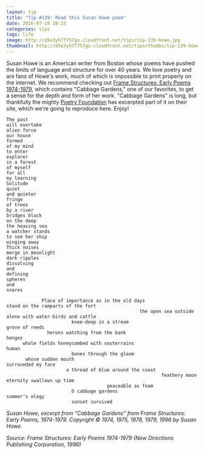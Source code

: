 ```yaml
---
layout: tip
title: "Tip #139: Read this Susan Howe poem"
date: 2016-07-18 10:15
categories: tips
tags: life
image: http://d5e3yh7f757go.cloudfront.net/tips/tip-139-howe.jpg
thumbnail: http://d5e3yh7f757go.cloudfront.net/tips/thumbs/tip-139-howe.jpg
---
```

Susan Howe is an American writer from Boston whose poems have pushed the limits of language and structure for over 40 years. We love poetry and are fans of Howe's work, much of which is impossible to print properly on the internet. We recommend checking out <a href="https://www.amazon.com/Frame-Structures-1974-1979-Enduring-Questions/dp/0811213226">Frame Structures: Early Poems 1974-1979</a>, which contains "Cabbage Gardens," one of our favorites, to get a sense for the depth and form of her work. "Cabbage Gardens" is long, but thankfully the mighty <a href="http://www.poetryfoundation.org/poems-and-poets/poems/detail/43253">Poetry Foundation</a> has excerpted part of it on their site, which we're going to reproduce here. Enjoy!

```
The past
will overtake   
alien force   
our house   
formed
of my mind   
to enter
explorer
in a forest   
of myself
for all
my learning   
Solitude
quiet
and quieter   
fringe
of trees
by a river
bridges black   
on the deep   
the heaving sea   
a watcher stands
to see her ship   
winging away   
Thick noises
merge in moonlight   
dark ripples   
dissolving
and
defining
spheres
and
snares

             Place of importance as in the old days
stood on the ramparts of the fort
                                                 the open sea outside   
alone with water-birds and cattle
                        knee-deep in a stream
grove of reeds
               herons watching from the bank
henges
      whole fields honeycombed with souterrains   
human
                        bones through the gloom
       whose sudden mouth
surrounded my face
                      a thread of blue around the coast   
                                                         feathery moon   
eternity swallows up time
                                     peaceable as foam
                        O cabbage gardens
summer’s elegy
                        sunset survived
```

*Susan Howe, excerpt from “Cabbage Gardens” from Frame Structures: Early Poems, 1974-1979. Copyright © 1974, 1975, 1978, 1979, 1996 by Susan Howe.*

*Source: Frame Structures: Early Poems 1974-1979 (New Directions Publishing Corporation, 1996)*
